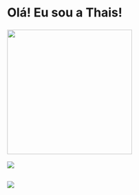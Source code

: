 <h1>Olá! Eu sou a Thais!</h1>

### 

<div>
  <a href="https://github.com/thaiscardosodemello">

 <img height="290em" src="https://github-readme-stats.vercel.app/api/top-langs/?username=thaiscardosodemello&layout=compact&langs_count=16&theme=dracula"/>
</div>
<div style="display: inline_block"><br>
  <a href="https://skillicons.dev">
    <img src="https://skillicons.dev/icons?i=js,css,html" />
  </a>
</div>
  
  ##
 
<div> 
  <a href="https://www.linkedin.com/in/thais-cardoso-de-mello-67834a47/" target="_blank"><img src="https://img.shields.io/badge/-LinkedIn-%230077B5?style=for-the-badge&logo=linkedin&logoColor=white" target="_blank"></a> 
</div>
